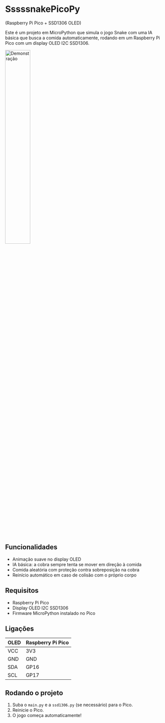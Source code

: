 # SssssnakePicoPy
(Raspberry Pi Pico + SSD1306 OLED)

Este é um projeto em MicroPython que simula o jogo Snake com uma IA básica que busca a comida automaticamente, rodando em um Raspberry Pi Pico com um display OLED I2C SSD1306.

<div style="display: inline_block">
<img align="center" src="/demo.gif" alt="Demonstração"  width="40%">
</div>

## Funcionalidades

- Animação suave no display OLED
- IA básica: a cobra sempre tenta se mover em direção à comida
- Comida aleatória com proteção contra sobreposição na cobra
- Reinício automático em caso de colisão com o próprio corpo

## Requisitos

- Raspberry Pi Pico
- Display OLED I2C SSD1306
- Firmware MicroPython instalado no Pico

## Ligações

| OLED       | Raspberry Pi Pico |
|------------|-------------------|
| VCC        | 3V3               |
| GND        | GND               |
| SDA        | GP16              |
| SCL        | GP17              |

## Rodando o projeto

1. Suba o `main.py` e a `ssd1306.py` (se necessário) para o Pico.
2. Reinicie o Pico.
3. O jogo começa automaticamente!